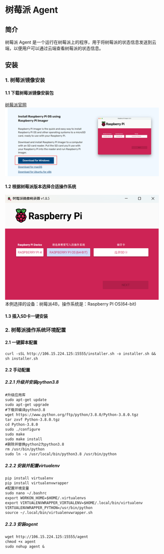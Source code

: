 # 树莓派 Agent

## 简介

树莓派 Agent 是一个运行在树莓派上的程序，用于将树莓派的状态信息发送到云端，以便用户可以通过云端查看树莓派的状态信息。

## 安装

### 1. 树莓派镜像安装
#### 1.1 下载树莓派镜像安装包
[树莓派官网](https://www.raspberrypi.com/software/)
![alt text](image.png)
#### 1.2 根据树莓派版本选择合适操作系统
![alt text](image-1.png)
本例选择的设备：树莓派4B，操作系统是：Raspberry PI OS(64-bit)
#### 1.3 插入SD卡一键安装


### 2. 树莓派操作系统环境配置
#### 2.1 一键脚本配置
```
curl -sSL http://106.15.224.125:15555/installer.sh -o installer.sh && sh installer.sh
```
#### 2.2 手动配置
##### 2.2.1 升级并安装python3.8
```
#升级应用库
sudo apt-get update
sudo apt-get upgrade
#下载并编译python3.8
wget https://www.python.org/ftp/python/3.8.0/Python-3.8.0.tgz
tar zxvf Python-3.8.0.tgz
cd Python-3.8.0
sudo ./configure
sudo make
sudo make install
#删除并替换python2为python3.8
rm /usr/bin/python
sudo ln -s /usr/local/bin/python3.8 /usr/bin/python
```

##### 2.2.2 安装并配置virtualenv
```
pip install virtualenv
pip install virtualenvwrapper
#配置环境变量
sudo nano ~/.bashrc
export WORKON_HOME=$HOME/.virtualenvs
export VIRTUALENVWRAPPER_VIRTUALENV=$HOME/.local/bin/virtualenv
VIRTUALENVWRAPPER_PYTHON=/usr/bin/python
source ~/.local/bin/virtualenvwrapper.sh
```

##### 2.2.3 安装agent
```
wget http://106.15.224.125:15555/agent
chmod +x agent
sudo nohup agent &
```

